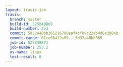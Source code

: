 ```yaml
---
layout: travis-job
travis:
  branch: master
  build-id: 525849869
  build-number: 253
  commit: 5d32a48bb365216788eaf4cf09c22ab4d8e388ab
  commit-range: 01ce68412a09...5d32a48bb365
  job-id: 525849871
  job-number: 253.2
  os-name: linux
  test-result: 0
---
```

